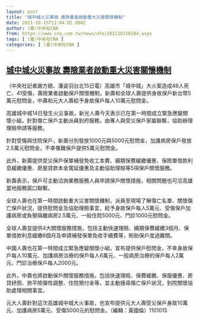 ```yaml
---
layout: post
title: "城中城火災事故 壽險業者啟動重大災害關懷機制"
date: 2021-10-15T11:04:02.000Z
author: (臺)中央社CNA
from: https://www.cna.com.tw/news/afe/202110150284.aspx
tags: [ (臺)中央社CNA ]
categories: [ (臺)中央社CNA ]
---
```

<!--1634295842000-->
[城中城火災事故 壽險業者啟動重大災害關懷機制](https://www.cna.com.tw/news/afe/202110150284.aspx)
------

<div>
<div></div><div><p>（中央社記者謝方娪、潘姿羽台北15日電）高雄市「城中城」大火案造成46人死亡、41受傷，壽險業者啟動保戶關懷機制，新壽和全球人壽提供身故保戶新台幣5萬元慰問金，中壽和元大人壽給予身故保戶每人10萬元慰問金。</p><p>高雄城中城14日發生火災事故，新光人壽今天表示已在第一時間成立緊急應變關懷小組，針對傷亡保戶主動派員到府服務，由專人與受災保戶家屬聯繫，協助辦理理賠申請等服務。</p><p>針對受傷與住院保戶，新壽分別發放1000元與5000元慰問金，加護病房保戶發放2.5萬元慰問金，不幸罹難保戶提供5萬元慰問金。</p><p>此外，新壽提供受災保戶保單補發免收工本費、續期保費緩繳優惠、保險單借款利息緩繳優惠、房屋貸款本金寬延優惠及主動協助理賠等5項保戶關懷服務。</p><p>新壽表示，保戶可主動洽詢業務服務人員申請保戶關懷措施，相關問題也可洽高雄當地服務窗口聯繫。</p><p>全球人壽也在第一時間啟動重大災害關懷機制，派員至現場了解傷亡名單、關懷傷亡保戶狀況，提供慰問金及協助理賠事宜，給予身故保戶每人5萬元、受傷保戶加護病房或負壓隔離病房2.5萬元、一般住院5000元、門診1000元慰問金。</p><p>全球人壽並提供4大關懷服務措施，包括主動快速理賠、續期保費緩繳3個月、保單借款利息緩繳6個月及申請補發保單免收手續費等，盼助保戶度過難關。</p><p>中國人壽也在第一時間成立緊急應變關懷小組，宣布提供保戶慰問金，不幸身故保戶每人10萬元、加護病房治療的保戶每人6萬元、一般病房治療的保戶每人2萬元、門診治療保戶每人2000元。</p><p>此外，中壽也將啟動保戶關懷服務措施，包括快速理賠、保費緩繳、保服優惠、房貸紓困、旅平險彈性調整、住院預付金等，並主動搜尋傷亡保戶狀況，到院關懷協助處理相關事宜。</p><p>元大人壽針對這次高雄城中城大火事故，也宣布提供元大人壽受災保戶身故10萬元、加護病房5萬元、受傷5000元的慰問金。（編輯：黃國倫）1101015</p></div>
</div>
